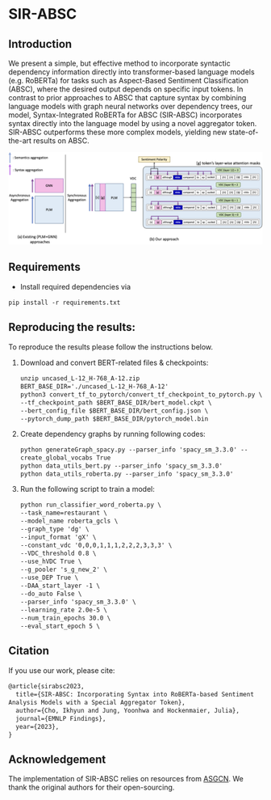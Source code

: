 # SIR-ABSC
## Introduction
We present a simple, but effective method to incorporate syntactic  dependency information  directly into transformer-based language models (e.g. RoBERTa) for tasks such as Aspect-Based Sentiment Classification (ABSC), where the desired  output depends on specific input tokens. In contrast to prior approaches to ABSC that capture syntax by combining language models with graph neural networks over dependency trees, our model, Syntax-Integrated RoBERTa for ABSC (SIR-ABSC) incorporates syntax directly into the language model by using a novel aggregator token. SIR-ABSC outperforms these more complex models, yielding new  state-of-the-art results on ABSC. 

<p align="center">
  <img src="Overall.png" />
</p>
  
## Requirements
* Install required dependencies via
```
pip install -r requirements.txt
```

## Reproducing the results:
To reproduce the results please follow the instructions below.
                                                                                      
  1. Download and convert BERT-related files & checkpoints:
     ```
     unzip uncased_L-12_H-768_A-12.zip
     BERT_BASE_DIR='./uncased_L-12_H-768_A-12'
     python3 convert_tf_to_pytorch/convert_tf_checkpoint_to_pytorch.py \
     --tf_checkpoint_path $BERT_BASE_DIR/bert_model.ckpt \
     --bert_config_file $BERT_BASE_DIR/bert_config.json \
     --pytorch_dump_path $BERT_BASE_DIR/pytorch_model.bin
     ```
  2. Create dependency graphs by running following codes:
     ```
     python generateGraph_spacy.py --parser_info 'spacy_sm_3.3.0' --create_global_vocabs True
     python data_utils_bert.py --parser_info 'spacy_sm_3.3.0'
     python data_utils_roberta.py --parser_info 'spacy_sm_3.3.0'
     ```
  3. Run the following script to train a model:
     ```
     python run_classifier_word_roberta.py \
     --task_name=restaurant \
     --model_name roberta_gcls \
     --graph_type 'dg' \
     --input_format 'gX' \
     --constant_vdc '0,0,0,1,1,1,2,2,2,3,3,3' \
     --VDC_threshold 0.8 \
     --use_hVDC True \
     --g_pooler 's_g_new_2' \
     --use_DEP True \
     --DAA_start_layer -1 \
     --do_auto False \
     --parser_info 'spacy_sm_3.3.0' \
     --learning_rate 2.0e-5 \
     --num_train_epochs 30.0 \
     --eval_start_epoch 5 \
     ```

## Citation
If you use our work, please cite:
```
@article{sirabsc2023,
  title={SIR-ABSC: Incorporating Syntax into RoBERTa-based Sentiment Analysis Models with a Special Aggregator Token},
  author={Cho, Ikhyun and Jung, Yoonhwa and Hockenmaier, Julia},
  journal={EMNLP Findings},
  year={2023},
}
```
## Acknowledgement

The implementation of SIR-ABSC relies on resources from [ASGCN](https://github.com/GeneZC/ASGCN). We thank the original authors for their open-sourcing.
